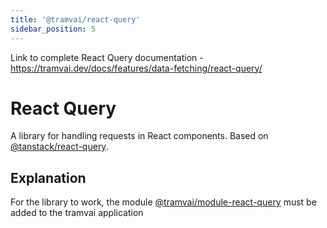```yaml
---
title: '@tramvai/react-query'
sidebar_position: 5
---
```


Link to complete React Query documentation - https://tramvai.dev/docs/features/data-fetching/react-query/

# React Query

A library for handling requests in React components. Based on [@tanstack/react-query](https://tanstack.com/query/v4/).

## Explanation

For the library to work, the module [@tramvai/module-react-query](references/modules/react-query.md) must be added to the tramvai application
